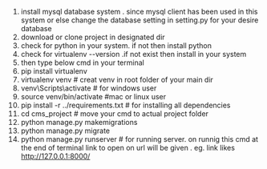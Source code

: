 1. install mysql database system . since mysql client has been used in this system or else change the database setting in setting.py for your desire database
2.  download or clone project in designated dir
3. check for python in your system. if not then install python
4. check for virtualenv --version  .if not exist then install in your system
5. then  type below cmd in your terminal
6. pip install virtualenv
7. virtualenv venv   # creat venv in root folder of your main dir
8. venv\Scripts\activate   # for windows user
9. source venv/bin/activate  #mac or linux user
10. pip install -r ../requirements.txt   # for installing all dependencies
11. cd cms_project  # move your cmd to actual project folder
12. python manage.py makemigrations
13. python manage.py migrate
14. python manage.py runserver  # for running server. on runnig this cmd at the end of terminal link to open on url will be given . eg. link likes http://127.0.0.1:8000/



